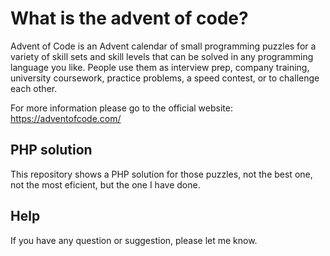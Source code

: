 # What is the advent of code?
Advent of Code is an Advent calendar of small programming puzzles for a variety of skill sets and skill levels that can be solved in any programming language you like. People use them as interview prep, company training, university coursework, practice problems, a speed contest, or to challenge each other.

For more information please go to the official website: https://adventofcode.com/

## PHP solution
This repository shows a PHP solution for those puzzles, not the best one, not the most eficient, but the one I have done.

## Help
If you have any question or suggestion, please let me know.
